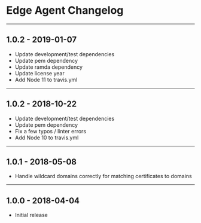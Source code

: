 # Edge Agent Changelog

***

## 1.0.2 - 2019-01-07

- Update development/test dependencies
- Update pem dependency
- Update ramda dependency
- Update license year
- Add Node 11 to travis.yml

***

## 1.0.2 - 2018-10-22

- Update development/test dependencies
- Update pem dependency
- Fix a few typos / linter errors
- Add Node 10 to travis.yml

***

## 1.0.1 - 2018-05-08

- Handle wildcard domains correctly for matching certificates to domains

***

## 1.0.0 - 2018-04-04

- Initial release